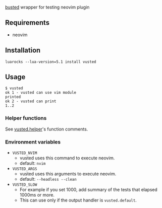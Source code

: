[busted](https://github.com/Olivine-Labs/busted) wrapper for testing neovim plugin

## Requirements
- neovim

## Installation

`luarocks --lua-version=5.1 install vusted`

## Usage

```console
$ vusted
ok 1 - vusted can use vim module
printed
ok 2 - vusted can print
1..2
```

### Helper functions

See [vusted.helper](https://github.com/notomo/vusted/blob/master/lua/vusted/helper.lua)'s function comments.

### Environment variables

- `VUSTED_NVIM`
    - vusted uses this command to execute neovim.
    - default: `nvim`
- `VUSTED_ARGS`
    - vusted uses this arguments to execute neovim.
    - default: `--headless --clean`
- `VUSTED_SLOW`
    - For example if you set 1000, add summary of the tests that elapsed 1000ms or more.
    - This can use only if the output handler is `vusted.default`.
